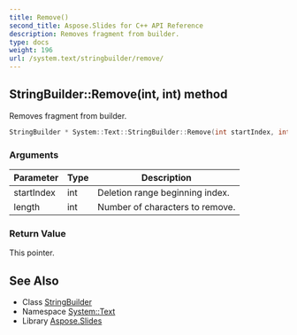 ```yaml
---
title: Remove()
second_title: Aspose.Slides for C++ API Reference
description: Removes fragment from builder.
type: docs
weight: 196
url: /system.text/stringbuilder/remove/
---
```

## StringBuilder::Remove(int, int) method


Removes fragment from builder.

```cpp
StringBuilder * System::Text::StringBuilder::Remove(int startIndex, int length)
```


### Arguments

| Parameter | Type | Description |
| --- | --- | --- |
| startIndex | int | Deletion range beginning index. |
| length | int | Number of characters to remove. |

### Return Value

This pointer.

## See Also

* Class [StringBuilder](../)
* Namespace [System::Text](../../)
* Library [Aspose.Slides](../../../)